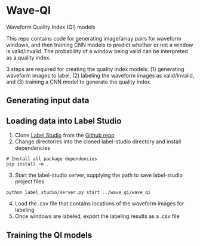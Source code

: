 # Wave-QI
Waveform Quality Index (QI) models

This repo contains code for generating image/array pairs for waveform windows, and then training CNN models to predict whether or not a window is valid/invalid. 
The probability of a window being valid can be interpreted as a quality index.  

3 steps are required for creating the quality index models: (1) generating waveform images to label, (2) labeling the waveform images as valid/invalid, and (3) training a CNN model to generate the quality index. 

## Generating input data

## Loading data into Label Studio

1. Clone [Label Studio](https://labelstud.io) from the [Github repo](https://github.com/heartexlabs/label-studio)
2. Change directories into the cloned label-studio directory and install dependencies 
```
# Install all package dependencies
pip install -e .
```
3. Start the label-studio server, supplying the path to save label-studio project files
```
python label_studio/server.py start ../wave_qi/wave_qi
```
4. Load the .csv file that contains locations of the waveform images for labeling
5. Once windows are labeled, export the labeling results as a .csv file

## Training the QI models

